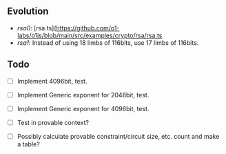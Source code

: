 ## Evolution

* *rsa0*: [rsa.ts](https://github.com/o1-labs/o1js/blob/main/src/examples/crypto/rsa/rsa.ts
* *rsa1*: Instead of using 18 limbs of 116bits, use 17 limbs of 116bits.

## Todo

- [ ] Implement 4096bit, test.
- [ ] Implement Generic exponent for 2048bit, test.
- [ ] Implement Generic exponent for 4096bit, test.
- [ ] Test in provable context?

- [ ] Possibly calculate provable constraint/circuit size, etc. count and make a table?
